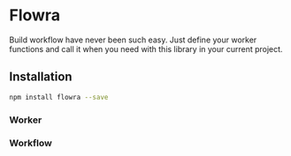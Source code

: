 # Flowra

Build workflow have never been such easy. Just define your worker functions and call it when you need with this library in your current project.

## Installation

```bash
npm install flowra --save
```
### Worker 

### Workflow

